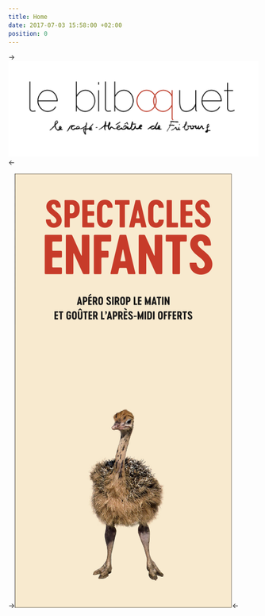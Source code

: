 ```yaml
---
title: Home
date: 2017-07-03 15:58:00 +02:00
position: 0
---
```


->![Bilbo-header.png](/uploads/Bilbo-header.png)<-

->![2017-2018-17.png](/uploads/2017-2018-17.png)<-